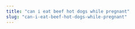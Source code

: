 ```yaml
---
title: "can i eat beef hot dogs while pregnant"
slug: "can-i-eat-beef-hot-dogs-while-pregnant"
---
```


